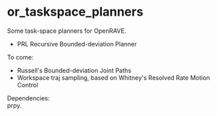 # or_taskspace_planners

Some task-space planners for OpenRAVE.  
- PRL Recursive Bounded-deviation Planner

To come:  
- Russell's Bounded-deviation Joint Paths
- Workspace traj sampling, based on Whitney's Resolved Rate Motion Control

Dependencies:  
prpy.

